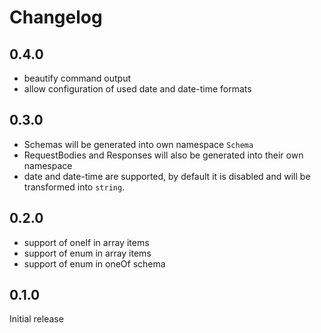 # Changelog

## 0.4.0

- beautify command output
- allow configuration of used date and date-time formats

## 0.3.0

- Schemas will be generated into own namespace `Schema`
- RequestBodies and Responses will also be generated into their own namespace
- date and date-time are supported, by default it is disabled and will be transformed into `string`.

## 0.2.0

- support of oneIf in array items
- support of enum in array items
- support of enum in oneOf schema

## 0.1.0

Initial release
